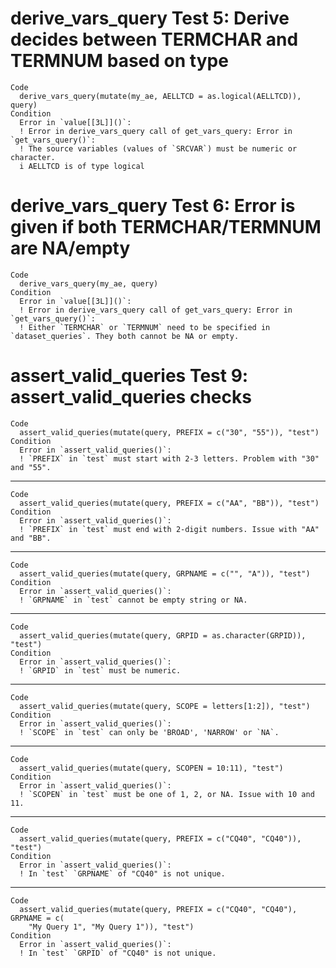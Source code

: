 # derive_vars_query Test 5: Derive decides between TERMCHAR and TERMNUM based on type

    Code
      derive_vars_query(mutate(my_ae, AELLTCD = as.logical(AELLTCD)), query)
    Condition
      Error in `value[[3L]]()`:
      ! Error in derive_vars_query call of get_vars_query: Error in `get_vars_query()`:
      ! The source variables (values of `SRCVAR`) must be numeric or character.
      i AELLTCD is of type logical

# derive_vars_query Test 6: Error is given if both TERMCHAR/TERMNUM are NA/empty

    Code
      derive_vars_query(my_ae, query)
    Condition
      Error in `value[[3L]]()`:
      ! Error in derive_vars_query call of get_vars_query: Error in `get_vars_query()`:
      ! Either `TERMCHAR` or `TERMNUM` need to be specified in `dataset_queries`. They both cannot be NA or empty.

# assert_valid_queries Test 9: assert_valid_queries checks

    Code
      assert_valid_queries(mutate(query, PREFIX = c("30", "55")), "test")
    Condition
      Error in `assert_valid_queries()`:
      ! `PREFIX` in `test` must start with 2-3 letters. Problem with "30" and "55".

---

    Code
      assert_valid_queries(mutate(query, PREFIX = c("AA", "BB")), "test")
    Condition
      Error in `assert_valid_queries()`:
      ! `PREFIX` in `test` must end with 2-digit numbers. Issue with "AA" and "BB".

---

    Code
      assert_valid_queries(mutate(query, GRPNAME = c("", "A")), "test")
    Condition
      Error in `assert_valid_queries()`:
      ! `GRPNAME` in `test` cannot be empty string or NA.

---

    Code
      assert_valid_queries(mutate(query, GRPID = as.character(GRPID)), "test")
    Condition
      Error in `assert_valid_queries()`:
      ! `GRPID` in `test` must be numeric.

---

    Code
      assert_valid_queries(mutate(query, SCOPE = letters[1:2]), "test")
    Condition
      Error in `assert_valid_queries()`:
      ! `SCOPE` in `test` can only be 'BROAD', 'NARROW' or `NA`.

---

    Code
      assert_valid_queries(mutate(query, SCOPEN = 10:11), "test")
    Condition
      Error in `assert_valid_queries()`:
      ! `SCOPEN` in `test` must be one of 1, 2, or NA. Issue with 10 and 11.

---

    Code
      assert_valid_queries(mutate(query, PREFIX = c("CQ40", "CQ40")), "test")
    Condition
      Error in `assert_valid_queries()`:
      ! In `test` `GRPNAME` of "CQ40" is not unique.

---

    Code
      assert_valid_queries(mutate(query, PREFIX = c("CQ40", "CQ40"), GRPNAME = c(
        "My Query 1", "My Query 1")), "test")
    Condition
      Error in `assert_valid_queries()`:
      ! In `test` `GRPID` of "CQ40" is not unique.

